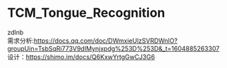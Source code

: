 # TCM_Tongue_Recognition
zdlnb  
需求分析:https://docs.qq.com/doc/DWmxieUlzSVRDWnlO?groupUin=TsbSqRi773V9dIMynjxpdg%253D%253D&_t=1604885263307  
设计：https://shimo.im/docs/Q6KxwYrtgGwCJ3G6
